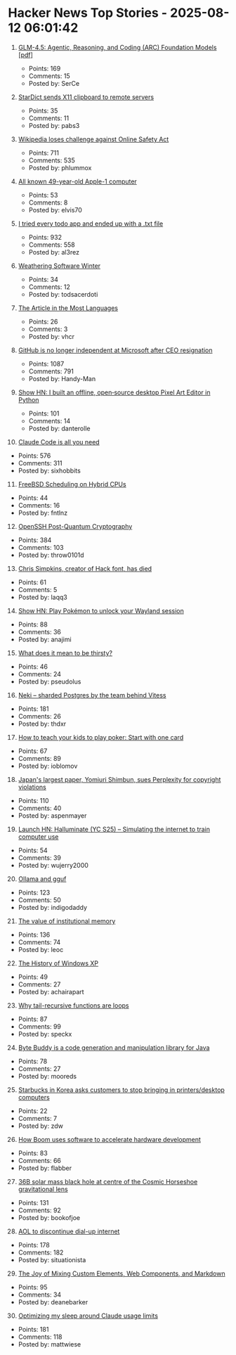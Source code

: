 # Hacker News Top Stories - 2025-08-12 06:01:42

1. [GLM-4.5: Agentic, Reasoning, and Coding (ARC) Foundation Models [pdf]](https://www.arxiv.org/pdf/2508.06471)
   - Points: 169
   - Comments: 15
   - Posted by: SerCe

2. [StarDict sends X11 clipboard to remote servers](https://lwn.net/SubscriberLink/1032732/3334850da49689e1/)
   - Points: 35
   - Comments: 11
   - Posted by: pabs3

3. [Wikipedia loses challenge against Online Safety Act](https://www.bbc.com/news/articles/cjr11qqvvwlo)
   - Points: 711
   - Comments: 535
   - Posted by: phlummox

4. [All known 49-year-old Apple-1 computer](https://www.apple1registry.com/en/list.html)
   - Points: 53
   - Comments: 8
   - Posted by: elvis70

5. [I tried every todo app and ended up with a .txt file](https://www.al3rez.com/todo-txt-journey)
   - Points: 932
   - Comments: 558
   - Posted by: al3rez

6. [Weathering Software Winter](https://100r.co/site/weathering_software_winter.html)
   - Points: 34
   - Comments: 12
   - Posted by: todsacerdoti

7. [The Article in the Most Languages](https://en.wikipedia.org/wiki/Wikipedia:Wikipedia_Signpost/2025-08-09/Disinformation_report)
   - Points: 26
   - Comments: 3
   - Posted by: vhcr

8. [GitHub is no longer independent at Microsoft after CEO resignation](https://www.theverge.com/news/757461/microsoft-github-thomas-dohmke-resignation-coreai-team-transition)
   - Points: 1087
   - Comments: 791
   - Posted by: Handy-Man

9. [Show HN: I built an offline, open‑source desktop Pixel Art Editor in Python](https://github.com/danterolle/tilf)
   - Points: 101
   - Comments: 14
   - Posted by: danterolle

10. [Claude Code is all you need](https://dwyer.co.za/static/claude-code-is-all-you-need.html)
   - Points: 576
   - Comments: 311
   - Posted by: sixhobbits

11. [FreeBSD Scheduling on Hybrid CPUs](https://wiki.freebsd.org/Scheduler/Hybrid)
   - Points: 44
   - Comments: 16
   - Posted by: fntlnz

12. [OpenSSH Post-Quantum Cryptography](https://www.openssh.com/pq.html)
   - Points: 384
   - Comments: 103
   - Posted by: throw0101d

13. [Chris Simpkins, creator of Hack font, has died](https://typo.social/@Hilary/114845913381245488)
   - Points: 61
   - Comments: 5
   - Posted by: laqq3

14. [Show HN: Play Pokémon to unlock your Wayland session](https://github.com/AdoPi/wlgblock)
   - Points: 88
   - Comments: 36
   - Posted by: anajimi

15. [What does it mean to be thirsty?](https://www.quantamagazine.org/what-does-it-mean-to-be-thirsty-20250811/)
   - Points: 46
   - Comments: 24
   - Posted by: pseudolus

16. [Neki – sharded Postgres by the team behind Vitess](https://planetscale.com/blog/announcing-neki)
   - Points: 181
   - Comments: 26
   - Posted by: thdxr

17. [How to teach your kids to play poker: Start with one card](https://www.bloomberg.com/news/articles/2025-08-08/how-to-teach-your-kids-poker-with-one-card-at-age-four)
   - Points: 67
   - Comments: 89
   - Posted by: ioblomov

18. [Japan's largest paper, Yomiuri Shimbun, sues Perplexity for copyright violations](https://www.niemanlab.org/2025/08/japans-largest-newspaper-yomiuri-shimbun-sues-perplexity-for-copyright-violations/)
   - Points: 110
   - Comments: 40
   - Posted by: aspenmayer

19. [Launch HN: Halluminate (YC S25) – Simulating the internet to train computer use](undefined)
   - Points: 54
   - Comments: 39
   - Posted by: wujerry2000

20. [Ollama and gguf](https://github.com/ollama/ollama/issues/11714)
   - Points: 123
   - Comments: 50
   - Posted by: indigodaddy

21. [The value of institutional memory](https://timharford.com/2025/05/the-value-of-institutional-memory/)
   - Points: 136
   - Comments: 74
   - Posted by: leoc

22. [The History of Windows XP](https://www.abortretry.fail/p/the-history-of-windows-xp)
   - Points: 49
   - Comments: 27
   - Posted by: achairapart

23. [Why tail-recursive functions are loops](https://kmicinski.com/functional-programming/2025/08/01/loops/)
   - Points: 87
   - Comments: 99
   - Posted by: speckx

24. [Byte Buddy is a code generation and manipulation library for Java](https://bytebuddy.net/)
   - Points: 78
   - Comments: 27
   - Posted by: mooreds

25. [Starbucks in Korea asks customers to stop bringing in printers/desktop computers](https://fortune.com/2025/08/11/starbucks-south-korea-policy-desktop-computer-printer-ban-cagongjok/)
   - Points: 22
   - Comments: 7
   - Posted by: zdw

26. [How Boom uses software to accelerate hardware development](https://bscholl.substack.com/p/move-fast-and-dont-break-safety-critical)
   - Points: 83
   - Comments: 66
   - Posted by: flabber

27. [36B solar mass black hole at centre of the Cosmic Horseshoe gravitational lens](https://academic.oup.com/mnras/article/541/4/2853/8213862?login=false)
   - Points: 131
   - Comments: 92
   - Posted by: bookofjoe

28. [AOL to discontinue dial-up internet](https://www.nytimes.com/2025/08/11/business/aol-dial-up-internet.html)
   - Points: 178
   - Comments: 182
   - Posted by: situationista

29. [The Joy of Mixing Custom Elements, Web Components, and Markdown](https://deanebarker.net/tech/blog/custom-elements-markdown/)
   - Points: 95
   - Comments: 34
   - Posted by: deanebarker

30. [Optimizing my sleep around Claude usage limits](https://mattwie.se/no-sleep-till-agi)
   - Points: 181
   - Comments: 118
   - Posted by: mattwiese


